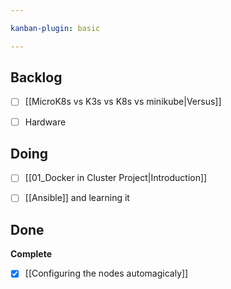 ```yaml
---

kanban-plugin: basic

---
```


## Backlog

- [ ] [[MicroK8s vs K3s vs K8s vs minikube|Versus]]
- [ ] Hardware


## Doing

- [ ] [[01_Docker in Cluster Project|Introduction]]
- [ ] [[Ansible]] and learning it


## Done

**Complete**
- [x] [[Configuring the nodes automagicaly]]


